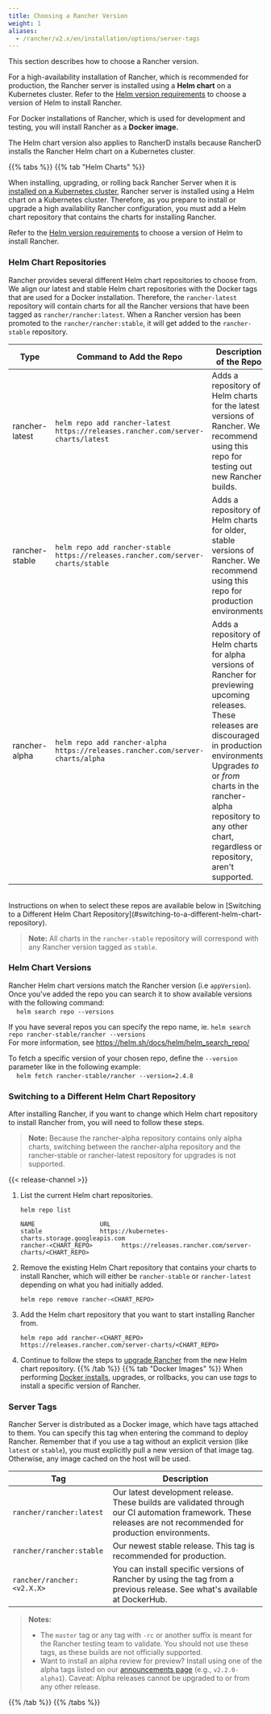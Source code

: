 ```yaml
---
title: Choosing a Rancher Version
weight: 1
aliases:
  - /rancher/v2.x/en/installation/options/server-tags
---
```


This section describes how to choose a Rancher version.

For a high-availability installation of Rancher, which is recommended for production, the Rancher server is installed using a **Helm chart** on a Kubernetes cluster. Refer to the [Helm version requirements]({{<baseurl>}}/rancher/v2.x/en/installation/options/helm-version) to choose a version of Helm to install Rancher.

For Docker installations of Rancher, which is used for development and testing, you will install Rancher as a **Docker image.**

The Helm chart version also applies to RancherD installs because RancherD installs the Rancher Helm chart on a Kubernetes cluster.

{{% tabs %}}
{{% tab "Helm Charts" %}}

When installing, upgrading, or rolling back Rancher Server when it is [installed on a Kubernetes cluster]({{<baseurl>}}/rancher/v2.x/en/installation/install-rancher-on-k8s/), Rancher server is installed using a Helm chart on a Kubernetes cluster. Therefore, as you prepare to install or upgrade a high availability Rancher configuration, you must add a Helm chart repository that contains the charts for installing Rancher.

Refer to the [Helm version requirements]({{<baseurl>}}/rancher/v2.x/en/installation/options/helm-version) to choose a version of Helm to install Rancher.

### Helm Chart Repositories

Rancher provides several different Helm chart repositories to choose from. We align our latest and stable Helm chart repositories with the Docker tags that are used for a Docker installation. Therefore, the `rancher-latest` repository will contain charts for all the Rancher versions that have been tagged as `rancher/rancher:latest`. When a Rancher version has been promoted to the `rancher/rancher:stable`, it will get added to the `rancher-stable` repository.

| Type           | Command to Add the Repo                                                          | Description of the Repo            |
| -------------- | ------------ | ----------------- |
| rancher-latest | `helm repo add rancher-latest https://releases.rancher.com/server-charts/latest` | Adds a repository of Helm charts for the latest versions of Rancher. We recommend using this repo for testing out new Rancher builds.                                                                                                                                                      |
| rancher-stable | `helm repo add rancher-stable https://releases.rancher.com/server-charts/stable` | Adds a repository of Helm charts for older, stable versions of Rancher. We recommend using this repo for production environments.                                                                                                                                                          |
| rancher-alpha  | `helm repo add rancher-alpha https://releases.rancher.com/server-charts/alpha`   | Adds a repository of Helm charts for alpha versions of Rancher for previewing upcoming releases. These releases are discouraged in production environments. Upgrades _to_ or _from_ charts in the rancher-alpha repository to any other chart, regardless or repository, aren't supported. |

<br/>
Instructions on when to select these repos are available below in [Switching to a Different Helm Chart Repository](#switching-to-a-different-helm-chart-repository).

> **Note:** All charts in the `rancher-stable` repository will correspond with any Rancher version tagged as `stable`.

### Helm Chart Versions

Rancher Helm chart versions match the Rancher version (i.e `appVersion`).  Once you've added the repo you can search it to show available versions with the following command:<br/>
&nbsp;&nbsp;&nbsp;&nbsp;`helm search repo --versions`

If you have several repos you can specify the repo name, ie. `helm search repo rancher-stable/rancher --versions` <br/>
For more information, see https://helm.sh/docs/helm/helm_search_repo/

To fetch a specific version of your chosen repo, define the `--version` parameter like in the following example:<br/>
&nbsp;&nbsp;&nbsp;&nbsp;`helm fetch rancher-stable/rancher --version=2.4.8`

### Switching to a Different Helm Chart Repository

After installing Rancher, if you want to change which Helm chart repository to install Rancher from, you will need to follow these steps.

> **Note:** Because the rancher-alpha repository contains only alpha charts, switching between the rancher-alpha repository and the rancher-stable or rancher-latest repository for upgrades is not supported.

{{< release-channel >}}

1. List the current Helm chart repositories.

    ```plain
    helm repo list

    NAME          	      URL
    stable        	      https://kubernetes-charts.storage.googleapis.com
    rancher-<CHART_REPO>		https://releases.rancher.com/server-charts/<CHART_REPO>
    ```

2. Remove the existing Helm Chart repository that contains your charts to install Rancher, which will either be `rancher-stable` or `rancher-latest` depending on what you had initially added.

    ```plain
    helm repo remove rancher-<CHART_REPO>
    ```

3. Add the Helm chart repository that you want to start installing Rancher from.

    ```plain
    helm repo add rancher-<CHART_REPO> https://releases.rancher.com/server-charts/<CHART_REPO>
    ```

4. Continue to follow the steps to [upgrade Rancher]({{<baseurl>}}/rancher/v2.x/en/installation/upgrades-rollbacks/upgrades/ha) from the new Helm chart repository.
{{% /tab %}}
{{% tab "Docker Images" %}}
When performing [Docker installs]({{<baseurl>}}/rancher/v2.x/en/installation/single-node), upgrades, or rollbacks, you can use _tags_ to install a specific version of Rancher.

### Server Tags

Rancher Server is distributed as a Docker image, which have tags attached to them. You can specify this tag when entering the command to deploy Rancher. Remember that if you use a tag without an explicit version (like `latest` or `stable`), you must explicitly pull a new version of that image tag. Otherwise, any image cached on the host will be used.

| Tag                        | Description   |
| -------------------------- | ------ |
| `rancher/rancher:latest`   | Our latest development release. These builds are validated through our CI automation framework. These releases are not recommended for production environments. |
| `rancher/rancher:stable`   | Our newest stable release. This tag is recommended for production.                                                                                              |
| `rancher/rancher:<v2.X.X>` | You can install specific versions of Rancher by using the tag from a previous release. See what's available at DockerHub.                                       |

> **Notes:**
>
> - The `master` tag or any tag with `-rc` or another suffix is meant for the Rancher testing team to validate. You should not use these tags, as these builds are not officially supported.
> - Want to install an alpha review for preview? Install using one of the alpha tags listed on our [announcements page](https://forums.rancher.com/c/announcements) (e.g., `v2.2.0-alpha1`). Caveat: Alpha releases cannot be upgraded to or from any other release.

{{% /tab %}} 
{{% /tabs %}}
